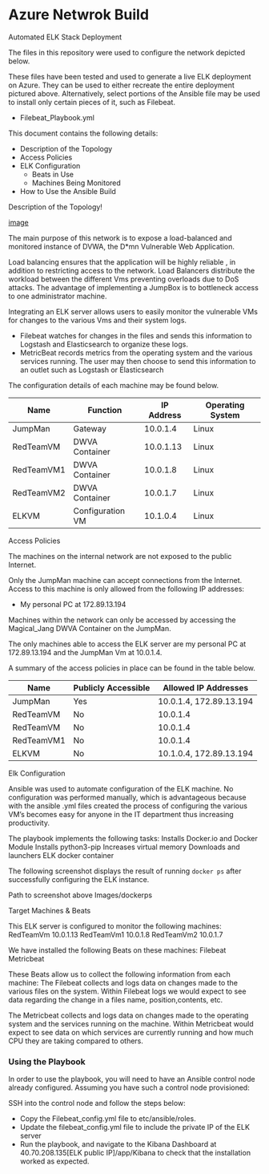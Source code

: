# Azure Netwrok Build
Automated ELK Stack Deployment

The files in this repository were used to configure the network depicted below.

These files have been tested and used to generate a live ELK deployment on Azure. They can be used to either recreate the entire deployment pictured above. Alternatively, select portions of the Ansible file may be used to install only certain pieces of it, such as Filebeat.

  - Filebeat_Playbook.yml

This document contains the following details:
- Description of the Topology
- Access Policies
- ELK Configuration
  - Beats in Use
  - Machines Being Monitored
- How to Use the Ansible Build


Description of the Topology!

[image](https://user-images.githubusercontent.com/78939147/124669143-c3ec3600-de66-11eb-971c-49a4894e9d32.png)

The main purpose of this network is to expose a load-balanced and monitored instance of DVWA, the D*mn Vulnerable Web Application.

Load balancing ensures that the application will be highly reliable , in addition to restricting access to the network.
Load Balancers distribute the workload between the different Vms preventing overloads due to DoS attacks. The advantage of implementing a JumpBox is to bottleneck access to one administrator machine.

Integrating an ELK server allows users to easily monitor the vulnerable VMs for changes to the various Vms and their system logs.
- Filebeat watches for changes in the files and sends this information to Logstash and Elasticsearch to organize these logs.
- MetricBeat records metrics from the operating system and the various services running. The user may then choose to send this information to an outlet such as Logstash or Elasticsearch

The configuration details of each machine may be found below.

| Name       | Function         | IP Address | Operating System |
|------------|------------------|------------|------------------|
| JumpMan    | Gateway          | 10.0.1.4   | Linux            |
| RedTeamVM  | DWVA Container   | 10.0.1.13  | Linux            |
| RedTeamVM1 | DWVA Container   | 10.0.1.8   | Linux            |
| RedTeamVM2 | DWVA Container   | 10.0.1.7   | Linux            |
| ELKVM      | Configuration VM | 10.1.0.4   | Linux            |

Access Policies

The machines on the internal network are not exposed to the public Internet. 

Only the JumpMan machine can accept connections from the Internet. Access to this machine is only allowed from the following IP addresses:
- My personal PC at 172.89.13.194

Machines within the network can only be accessed by accessing the Magical_Jang DWVA Container on the JumpMan.

The only machines able to access the ELK server are my personal PC at 172.89.13.194 and the JumpMan Vm at 10.0.1.4.

A summary of the access policies in place can be found in the table below.

| Name       | Publicly Accessible | Allowed IP Addresses    |
|------------|---------------------|-------------------------|
| JumpMan    | Yes                 | 10.0.1.4, 172.89.13.194 |
| RedTeamVM  | No                  | 10.0.1.4                |
| RedTeamVM  | No                  | 10.0.1.4                |
| RedTeamVM1 | No                  | 10.0.1.4                |
| ELKVM      | No                  | 10.1.0.4, 172.89.13.194 |


Elk Configuration

Ansible was used to automate configuration of the ELK machine. No configuration was performed manually, which is advantageous because with the ansible .yml files created the process of configuring the various VM’s becomes easy for anyone in the IT department thus increasing productivity.

The playbook implements the following tasks:
Installs Docker.io and Docker Module
Installs python3-pip
Increases virtual memory
Downloads and launchers ELK docker container

The following screenshot displays the result of running `docker ps` after successfully configuring the ELK instance.


Path to screenshot above Images/dockerps

Target Machines & Beats

This ELK server is configured to monitor the following machines:
RedTeamVm 10.0.1.13
RedTeamVm1 10.0.1.8
RedTeamVm2 10.0.1.7


We have installed the following Beats on these machines:
Filebeat
Metricbeat


These Beats allow us to collect the following information from each machine:
The Filebeat collects and logs data on changes made to the various files on the system. Within Filebeat logs we would expect to see data regarding the change in a files name, position,contents, etc.

The Metricbeat collects and logs data on changes made to the operating system and the services running on the machine. Within Metricbeat would expect to see data on which services are currently running and how much CPU they are taking compared to others.


### Using the Playbook
In order to use the playbook, you will need to have an Ansible control node already configured. Assuming you have such a control node provisioned: 

SSH into the control node and follow the steps below:
- Copy the Filebeat_config.yml file to etc/ansible/roles.
- Update the filebeat_config.yml file to include the private IP of the ELK server
- Run the playbook, and navigate to the Kibana Dashboard at 40.70.208.135[ELK public IP]/app/Kibana to check that the installation worked as expected.

